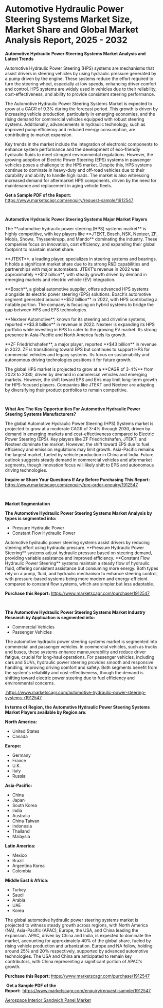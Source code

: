 <p><h1>Automotive Hydraulic Power Steering Systems Market Size, Market Share and Global Market Analysis Report, 2025 - 2032</h1></p><p><strong>Automotive Hydraulic Power Steering Systems Market Analysis and Latest Trends</strong></p>
<p><p>Automotive Hydraulic Power Steering (HPS) systems are mechanisms that assist drivers in steering vehicles by using hydraulic pressure generated by a pump driven by the engine. These systems reduce the effort required to turn the steering wheel, especially at low speeds, enhancing driver comfort and control. HPS systems are widely used in vehicles due to their reliability, cost-effectiveness, and ability to provide consistent steering performance.</p><p>The Automotive Hydraulic Power Steering Systems Market is expected to grow at a CAGR of 9.3% during the forecast period. This growth is driven by increasing vehicle production, particularly in emerging economies, and the rising demand for commercial vehicles equipped with robust steering systems. Additionally, advancements in hydraulic technology, such as improved pump efficiency and reduced energy consumption, are contributing to market expansion.</p><p>Key trends in the market include the integration of electronic components to enhance system performance and the development of eco-friendly hydraulic fluids to meet stringent environmental regulations. However, the growing adoption of Electric Power Steering (EPS) systems in passenger vehicles poses a challenge to the HPS market. Despite this, HPS systems continue to dominate in heavy-duty and off-road vehicles due to their durability and ability to handle high loads. The market is also witnessing increased demand for aftermarket HPS components, driven by the need for maintenance and replacement in aging vehicle fleets.</p></p>
<p><strong>Get a Sample PDF of the Report:&nbsp;</strong> <a href="https://www.marketscagr.com/enquiry/request-sample/1912547?utm_campaign=2008&utm_medium=2&utm_source=Github&utm_content=ia&utm_term=24012025&utm_id=automotive-hydraulic-power-steering-systems">https://www.marketscagr.com/enquiry/request-sample/1912547</a></p>
<p>&nbsp;</p>
<p><strong>Automotive Hydraulic Power Steering Systems Major Market Players</strong></p>
<p><p>The **automotive hydraulic power steering (HPS) systems market** is highly competitive, with key players like **JTEKT, Bosch, NSK, Nexteer, ZF, Mobis, Showa, Thyssenkrupp, and Mando** dominating the industry. These companies focus on innovation, cost efficiency, and expanding their global footprint to maintain market share.</p><p>**JTEKT**, a leading player, specializes in steering systems and bearings. It holds a significant market share due to its strong R&D capabilities and partnerships with major automakers. JTEKT’s revenue in 2022 was approximately **$12 billion**, with steady growth driven by demand in emerging markets and electric vehicle (EV) integration.</p><p>**Bosch**, a global automotive supplier, offers advanced HPS systems alongside its electric power steering (EPS) solutions. Bosch’s automotive segment generated around **$52 billion** in 2022, with HPS contributing a notable portion. The company is focusing on hybrid systems to bridge the gap between HPS and EPS technologies.</p><p>**Nexteer Automotive**, known for its steering and driveline systems, reported **$3.8 billion** in revenue in 2022. Nexteer is expanding its HPS portfolio while investing in EPS to cater to the growing EV market. Its strong presence in Asia-Pacific and North America fuels its growth.</p><p>**ZF Friedrichshafen**, a major player, reported **$43 billion** in revenue in 2022. ZF is transitioning toward EPS but continues to support HPS for commercial vehicles and legacy systems. Its focus on sustainability and autonomous driving technologies positions it for future growth.</p><p>The global HPS market is projected to grow at a **CAGR of 3-4%** from 2023 to 2030, driven by demand in commercial vehicles and emerging markets. However, the shift toward EPS and EVs may limit long-term growth for HPS-focused players. Companies like JTEKT and Nexteer are adapting by diversifying their product portfolios to remain competitive.</p></p>
<p>&nbsp;</p>
<p><strong>What Are The Key Opportunities For Automotive Hydraulic Power Steering Systems Manufacturers?</strong></p>
<p><p>The global Automotive Hydraulic Power Steering (HPS) Systems market is projected to grow at a moderate CAGR of 3-4% through 2030, driven by demand in emerging markets and cost-effectiveness compared to Electric Power Steering (EPS). Key players like ZF Friedrichshafen, JTEKT, and Nexteer dominate the market. However, the shift toward EPS due to fuel efficiency and emission regulations may limit growth. Asia-Pacific remains the largest market, fueled by vehicle production in China and India. Future outlook suggests steady demand in commercial vehicles and aftermarket segments, though innovation focus will likely shift to EPS and autonomous driving technologies.</p></p>
<p><strong>Inquire or Share Your Questions If Any Before Purchasing This Report:</strong> <a href="https://www.marketscagr.com/enquiry/pre-order-enquiry/1912547?utm_campaign=2008&utm_medium=2&utm_source=Github&utm_content=ia&utm_term=24012025&utm_id=automotive-hydraulic-power-steering-systems">https://www.marketscagr.com/enquiry/pre-order-enquiry/1912547</a></p>
<p>&nbsp;</p>
<p><strong>Market Segmentation</strong></p>
<p><strong>The Automotive Hydraulic Power Steering Systems Market Analysis by types is segmented into:</strong></p>
<p><ul><li>Pressure Hydraulic Power</li><li>Constant Flow Hydraulic Power</li></ul></p>
<p><p>Automotive hydraulic power steering systems assist drivers by reducing steering effort using hydraulic pressure. **Pressure Hydraulic Power Steering** systems adjust hydraulic pressure based on steering demand, providing variable assistance and improved efficiency. **Constant Flow Hydraulic Power Steering** systems maintain a steady flow of hydraulic fluid, offering consistent assistance but consuming more energy. Both types rely on a pump, fluid, and hydraulic mechanism to enhance steering control, with pressure-based systems being more modern and energy-efficient compared to constant flow systems, which are simpler but less adaptable.</p></p>
<p><strong>Purchase this Report:&nbsp;</strong><a href="https://www.marketscagr.com/purchase/1912547?utm_campaign=2008&utm_medium=2&utm_source=Github&utm_content=ia&utm_term=24012025&utm_id=automotive-hydraulic-power-steering-systems">https://www.marketscagr.com/purchase/1912547</a></p>
<p>&nbsp;</p>
<p><strong>The Automotive Hydraulic Power Steering Systems Market Industry Research by Application is segmented into:</strong></p>
<p><ul><li>Commercial Vehicles</li><li>Passenger Vehicles</li></ul></p>
<p><p>The automotive hydraulic power steering systems market is segmented into commercial and passenger vehicles. In commercial vehicles, such as trucks and buses, these systems enhance maneuverability and reduce driver fatigue, crucial for long-haul operations. For passenger vehicles, including cars and SUVs, hydraulic power steering provides smooth and responsive handling, improving driving comfort and safety. Both segments benefit from the system's reliability and cost-effectiveness, though the demand is shifting toward electric power steering due to fuel efficiency and environmental concerns.</p></p>
<p><a href="https://www.marketscagr.com/automotive-hydraulic-power-steering-systems-r1912547?utm_campaign=2008&utm_medium=2&utm_source=Github&utm_content=ia&utm_term=24012025&utm_id=automotive-hydraulic-power-steering-systems">&nbsp;https://www.marketscagr.com/automotive-hydraulic-power-steering-systems-r1912547</a></p>
<p><strong>In terms of Region, the Automotive Hydraulic Power Steering Systems Market Players available by Region are:</strong></p>
<p>
    <p> <strong> North America: </strong>
        <ul>
            <li>United States</li>
            <li>Canada</li>
        </ul>
        </p> 
    <p> <strong> Europe: </strong>
        <ul>
            <li>Germany</li>
            <li>France</li>
            <li>U.K.</li>
            <li>Italy</li>
            <li>Russia</li>
        </ul>
        </p> 
    <p> <strong> Asia-Pacific: </strong>
        <ul>
            <li>China</li>
            <li>Japan</li>
            <li>South Korea</li>
            <li>India</li>
            <li>Australia</li>
            <li>China Taiwan</li>
            <li>Indonesia</li>
            <li>Thailand</li>
            <li>Malaysia</li>
        </ul>
        </p> 
    <p> <strong> Latin America: </strong>
        <ul>
            <li>Mexico</li>
            <li>Brazil</li>
            <li>Argentina Korea</li>
            <li>Colombia</li>
        </ul>
        </p> 
    <p> <strong> Middle East & Africa: </strong>
        <ul>
            <li>Turkey</li>
            <li>Saudi</li>
            <li>Arabia</li>
            <li>UAE</li>
            <li>Korea</li>
        </ul>
    </p>
    </p>
<p><p>The global automotive hydraulic power steering systems market is projected to witness steady growth across regions, with North America (NA), Asia-Pacific (APAC), Europe, the USA, and China leading the expansion. APAC, driven by China and India, is expected to dominate the market, accounting for approximately 40% of the global share, fueled by rising vehicle production and urbanization. Europe and NA follow, holding around 25% and 20% respectively, supported by advanced automotive technologies. The USA and China are anticipated to remain key contributors, with China representing a significant portion of APAC's growth.</p></p>
<p><strong>Purchase this Report: </strong><a href="https://www.marketscagr.com/purchase/1912547?utm_campaign=2008&utm_medium=2&utm_source=Github&utm_content=ia&utm_term=24012025&utm_id=automotive-hydraulic-power-steering-systems">https://www.marketscagr.com/purchase/1912547</a></p>
<p>&nbsp;<strong>Get a Sample PDF of the Report:&nbsp;&nbsp;</strong><a href="https://www.marketscagr.com/enquiry/request-sample/1912547?utm_campaign=2008&utm_medium=2&utm_source=Github&utm_content=ia&utm_term=24012025&utm_id=automotive-hydraulic-power-steering-systems">https://www.marketscagr.com/enquiry/request-sample/1912547</a></p>
<p><strong></strong></p>
<p><p><a href="https://github.com/PeterParrish5/Market-Research-Report-List-7/blob/main/aerospace-interior-sandwich-panel-market.md?utm_campaign=2008&utm_medium=2&utm_source=Github&utm_content=ia&utm_term=24012025&utm_id=automotive-hydraulic-power-steering-systems">Aerospace Interior Sandwich Panel Market</a></p></p>